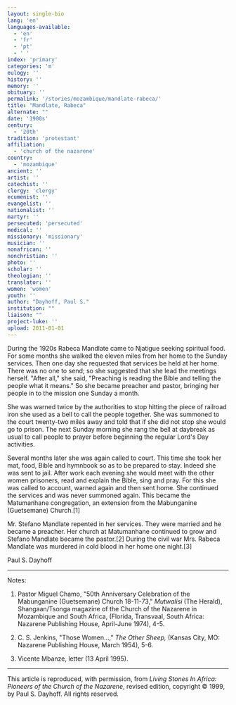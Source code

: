 ```yaml
---
layout: single-bio
lang: 'en'
languages-available:
  - 'en'
  - 'fr'
  - 'pt'
  - ' '
index: 'primary'
categories: 'm'
eulogy: ''
history: ''
memory: ''
obituary: ''
permalink: '/stories/mozambique/mandlate-rabeca/'
title: "Mandlate, Rabeca"
alternate: ""
date: '1900s'
century:
  - '20th'
tradition: 'protestant'
affiliation:
  - 'church of the nazarene'
country:
  - 'mozambique'
ancient: ''
artist: ''
catechist: ''
clergy: 'clergy'
ecumenist: ''
evangelist: ''
nationalist: ''
martyr: ''
persecuted: 'persecuted'
medical: ''
missionary: 'missionary'
musician: ''
nonafrican: ''
nonchristian: ''
photo: ''
scholar: ''
theologian: ''
translator: ''
women: 'women'
youth: ''
author: "Dayhoff, Paul S."
institution: ""
liaison: ""
project-luke: ''
upload: 2011-01-01
---
```




During the 1920s Rabeca Mandlate came to Njatigue seeking spiritual food. For some months she walked the eleven miles from her home to the Sunday services. Then one day she requested that services be held at her home. There was no one to send; so she suggested that she lead the meetings herself. "After all," she said, "Preaching is reading the Bible and telling the people what it means." So she became preacher and pastor, bringing her people in to the mission one Sunday a month.

She was warned twice by the authorities to stop hitting the piece of railroad iron she used as a bell to call the people together. She was summoned to the court twenty-two miles away and told that if she did not stop she would go to prison. The next Sunday morning she rang the bell at daybreak as usual to call people to prayer before beginning the regular Lord's Day activities.

Several months later she was again called to court. This time she took her mat, food, Bible and hymnbook so as to be prepared to stay. Indeed she was sent to jail. After work each evening she would meet with the other women prisoners, read and explain the Bible, sing and pray. For this she was called to account, warned again and then sent home. She continued the services and was never summoned again.  This became the Matumanhane congregation, an extension from the Mabunganine (Guetsemane) Church.[1]

Mr. Stefano Mandlate repented in her services. They were married and he became a preacher. Her church at Matumanhane continued to grow and Stefano Mandlate became the pastor.[2]  During the civil war Mrs. Rabeca Mandlate was murdered in cold blood in her home one night.[3]

Paul S. Dayhoff

---

Notes:

1. Pastor Miguel Chamo, "50th Anniversary Celebration of the Mabunganine (Guetsemane) Church 18-11-73," *Mutwalisi* (The Herald), Shangaan/Tsonga magazine of the Church of the Nazarene in Mozambique and South Africa, (Florida, Transvaal, South Africa: Nazarene Publishing House, April-June 1974), 4-5.

2. C. S. Jenkins, "Those Women...," *The Other Sheep,* (Kansas City, MO: Nazarene Publishing House, March 1954), 5-6.

3. Vicente Mbanze, letter (13 April 1995).

---

This article is reproduced, with permission, from *Living Stones In Africa: Pioneers of the Church of the Nazarene*, revised edition, copyright &copy; 1999, by Paul S. Dayhoff.  All rights reserved.

